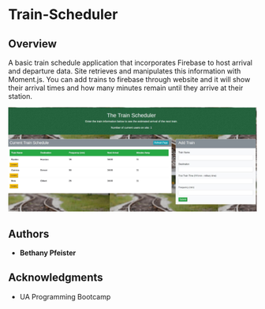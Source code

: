 # Train-Scheduler

## Overview

A basic train schedule application that incorporates Firebase to host arrival and departure data. Site retrieves and manipulates this information with Moment.js. You can add trains to firebase through website and it will show their arrival times and how many minutes remain until they arrive at their station.

![Screenshot](assets/images/screenshot.JPG)


## Authors

* **Bethany Pfeister** 

## Acknowledgments

* UA Programming Bootcamp